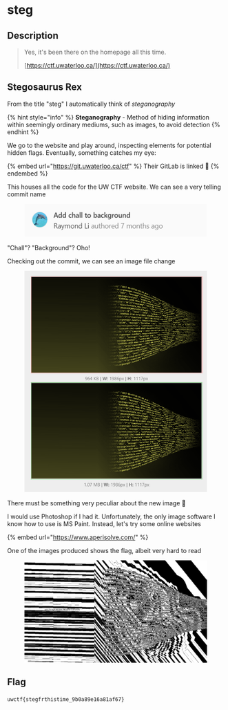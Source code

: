 # steg

## Description

> Yes, it's been there on the homepage all this time.&#x20;
>
>
>
> [https://ctf.uwaterloo.ca/](https://ctf.uwaterloo.ca/)

## Stegosaurus Rex

From the title "steg" I automatically think of _steganography_

{% hint style="info" %}
**Steganography** - Method of hiding information within seemingly ordinary mediums, such as images, to avoid detection
{% endhint %}

We go to the website and play around, inspecting elements for potential hidden flags. Eventually, something catches my eye:

{% embed url="https://git.uwaterloo.ca/ctf" %}
Their GitLab is linked :eyes:
{% endembed %}

This houses all the code for the UW CTF website. We can see a very telling commit name

<figure><img src="../../.gitbook/assets/image (3) (1).png" alt=""><figcaption></figcaption></figure>

"Chall"? "Background"? Oho!

Checking out the commit, we can see an image file change

<figure><img src="../../.gitbook/assets/image (1) (2) (1).png" alt=""><figcaption></figcaption></figure>

There must be something very peculiar about the new image :thinking:

I would use Photoshop if I had it. Unfortunately, the only image software I know how to use is MS Paint. Instead, let's try some online websites

{% embed url="https://www.aperisolve.com/" %}

One of the images produced shows the flag, albeit very hard to read

<figure><img src="../../.gitbook/assets/image (6) (1).png" alt=""><figcaption></figcaption></figure>

## Flag

`uwctf{stegfrthistime_9b0a89e16a81af67}`
